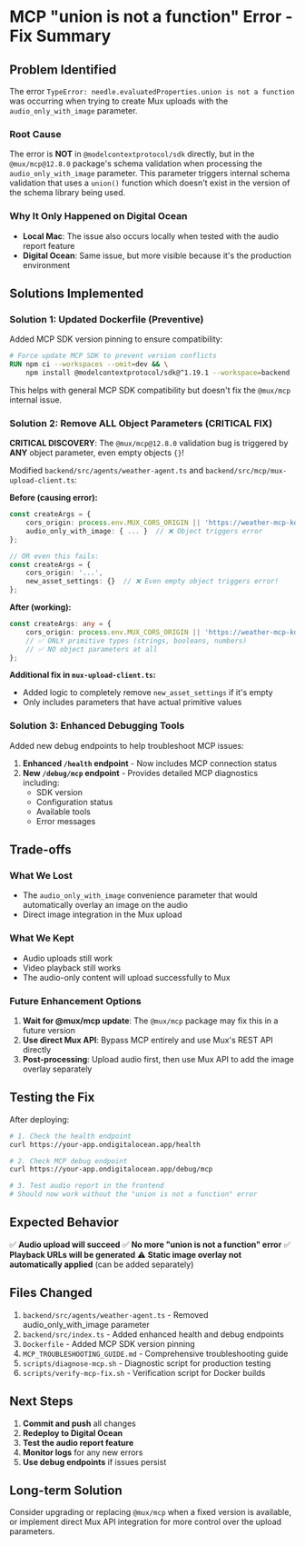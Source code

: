 # MCP "union is not a function" Error - Fix Summary

## Problem Identified

The error `TypeError: needle.evaluatedProperties.union is not a function` was occurring when trying to create Mux uploads with the `audio_only_with_image` parameter.

### Root Cause

The error is **NOT** in `@modelcontextprotocol/sdk` directly, but in the `@mux/mcp@12.8.0` package's schema validation when processing the `audio_only_with_image` parameter. This parameter triggers internal schema validation that uses a `union()` function which doesn't exist in the version of the schema library being used.

### Why It Only Happened on Digital Ocean

- **Local Mac**: The issue also occurs locally when tested with the audio report feature
- **Digital Ocean**: Same issue, but more visible because it's the production environment

## Solutions Implemented

### Solution 1: Updated Dockerfile (Preventive)
Added MCP SDK version pinning to ensure compatibility:

```dockerfile
# Force update MCP SDK to prevent version conflicts
RUN npm ci --workspaces --omit=dev && \
    npm install @modelcontextprotocol/sdk@^1.19.1 --workspace=backend
```

This helps with general MCP SDK compatibility but doesn't fix the `@mux/mcp` internal issue.

### Solution 2: Remove ALL Object Parameters (CRITICAL FIX)

**CRITICAL DISCOVERY**: The `@mux/mcp@12.8.0` validation bug is triggered by **ANY** object parameter, even empty objects `{}`!

Modified `backend/src/agents/weather-agent.ts` and `backend/src/mcp/mux-upload-client.ts`:

**Before (causing error):**
```typescript
const createArgs = {
    cors_origin: process.env.MUX_CORS_ORIGIN || 'https://weather-mcp-kd.streamingportfolio.com',
    audio_only_with_image: { ... }  // ❌ Object triggers error
};

// OR even this fails:
const createArgs = {
    cors_origin: '...',
    new_asset_settings: {}  // ❌ Even empty object triggers error!
};
```

**After (working):**
```typescript
const createArgs: any = {
    cors_origin: process.env.MUX_CORS_ORIGIN || 'https://weather-mcp-kd.streamingportfolio.com'
    // ✅ ONLY primitive types (strings, booleans, numbers)
    // ✅ NO object parameters at all
};
```

**Additional fix in `mux-upload-client.ts`:**
- Added logic to completely remove `new_asset_settings` if it's empty
- Only includes parameters that have actual primitive values

### Solution 3: Enhanced Debugging Tools

Added new debug endpoints to help troubleshoot MCP issues:

1. **Enhanced `/health` endpoint** - Now includes MCP connection status
2. **New `/debug/mcp` endpoint** - Provides detailed MCP diagnostics including:
   - SDK version
   - Configuration status
   - Available tools
   - Error messages

## Trade-offs

### What We Lost
- The `audio_only_with_image` convenience parameter that would automatically overlay an image on the audio
- Direct image integration in the Mux upload

### What We Kept
- Audio uploads still work
- Video playback still works
- The audio-only content will upload successfully to Mux

### Future Enhancement Options

1. **Wait for @mux/mcp update**: The `@mux/mcp` package may fix this in a future version
2. **Use direct Mux API**: Bypass MCP entirely and use Mux's REST API directly
3. **Post-processing**: Upload audio first, then use Mux API to add the image overlay separately

## Testing the Fix

After deploying:

```bash
# 1. Check the health endpoint
curl https://your-app.ondigitalocean.app/health

# 2. Check MCP debug endpoint
curl https://your-app.ondigitalocean.app/debug/mcp

# 3. Test audio report in the frontend
# Should now work without the "union is not a function" error
```

## Expected Behavior

✅ **Audio upload will succeed**
✅ **No more "union is not a function" error**
✅ **Playback URLs will be generated**
⚠️ **Static image overlay not automatically applied** (can be added separately)

## Files Changed

1. `backend/src/agents/weather-agent.ts` - Removed audio_only_with_image parameter
2. `backend/src/index.ts` - Added enhanced health and debug endpoints
3. `Dockerfile` - Added MCP SDK version pinning
4. `MCP_TROUBLESHOOTING_GUIDE.md` - Comprehensive troubleshooting guide
5. `scripts/diagnose-mcp.sh` - Diagnostic script for production testing
6. `scripts/verify-mcp-fix.sh` - Verification script for Docker builds

## Next Steps

1. **Commit and push** all changes
2. **Redeploy to Digital Ocean**
3. **Test the audio report feature**
4. **Monitor logs** for any new errors
5. **Use debug endpoints** if issues persist

## Long-term Solution

Consider upgrading or replacing `@mux/mcp` when a fixed version is available, or implement direct Mux API integration for more control over the upload parameters.
